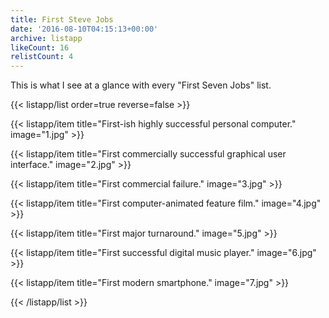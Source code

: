 ```yaml
---
title: First Steve Jobs
date: '2016-08-10T04:15:13+00:00'
archive: listapp
likeCount: 16
relistCount: 4
---
```


This is what I see at a glance with every "First Seven Jobs" list.

{{< listapp/list order=true reverse=false >}}

   {{< listapp/item title="First-ish highly successful personal computer."
      image="1.jpg" >}}

   {{< listapp/item title="First commercially successful graphical user interface."
      image="2.jpg" >}}

   {{< listapp/item title="First commercial failure."
      image="3.jpg" >}}

   {{< listapp/item title="First computer-animated feature film."
      image="4.jpg" >}}

   {{< listapp/item title="First major turnaround."
      image="5.jpg" >}}

   {{< listapp/item title="First successful digital music player."
      image="6.jpg" >}}

   {{< listapp/item title="First modern smartphone."
      image="7.jpg" >}}

{{< /listapp/list >}}
